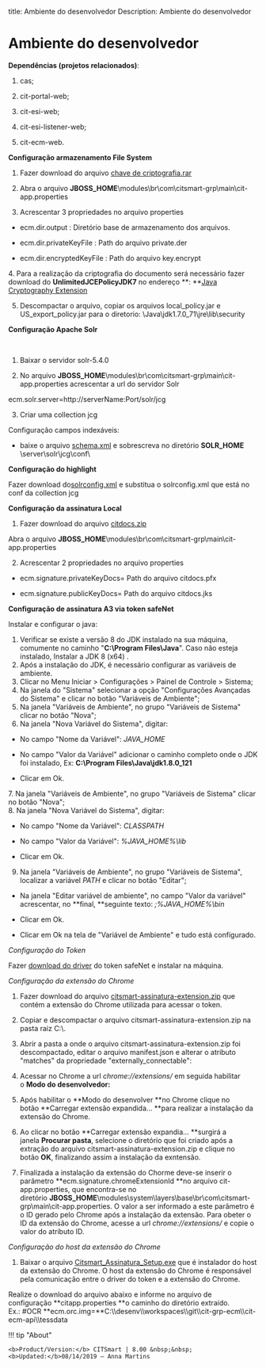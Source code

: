 title: Ambiente do desenvolvedor
Description: Ambiente do desenvolvedor

# Ambiente do desenvolvedor

**Dependências (projetos relacionados)**:

1.  cas;​​

2.  ​cit-portal-web; ​​

3.  cit-esi-web;

4.  cit-esi-listener-web;

5.  cit-ecm-web.

**Configuração armazenamento File System​**

1. Fazer download do arquivo [chave de
criptografia.rar](http://portalcdi.centralit.com.br/sites/filialgoiania/arquitetura/SiteAssets/wikiclportal/Configura%C3%A7%C3%A3o%20do%20ambiente%20SIGAD/chave.rar)​

2. ​​​​Abra o
arquivo **JBOSS_HOME**\\modules\\br\\com\\citsmart-grp\\main\\cit-app.properties

3. Acrescentar 3 propriedades no arquivo properties​

-   ecm.dir.output : Diretório base de armazenamento dos arquivos.

-   ecm.dir.privateKeyFile : Path do arquivo private.der​​​

-   ecm.dir.encryptedKeyFile : Path do arquivo key.encrypt

​4. Para a realização da criptografia do documento será necessário fazer download
do **UnlimitedJCEPolicyJDK7** no endereço **: **[Java Cryptography
Extension](http://www.oracle.com/technetwork/pt/java/javase/downloads/jce-7-download-432124.html)

5. Descompactar o arquivo, copiar os arquivos local_policy.jar e
US_export_policy.jar​​ para o diretorio: \\Java\\jdk1.7.0_71\\jre\\lib\\security​​​

**​​​​​Configuração Apache Solr**

​​

1. Baixar o servidor solr-5.4.0​​

2. No
arquivo **JBOSS_HOME**\\modules\\br\\com\\citsmart-grp\\main\\cit-app.properties
acrescentar a url do servidor Solr

ecm.solr.server=http://serverName:Port/solr/jcg

3. Criar uma collection jcg   
  
Configuração campos indexáveis:

-   baixe o
    arquivo [schema.xml](http://portalcdi.centralit.com.br/sites/filialgoiania/arquitetura/SiteAssets/wikiclportal/Configura%C3%A7%C3%A3o%20do%20ambiente%20DOCS/schema.xml) e
    sobrescreva no diretório **SOLR_HOME**​\\server\\solr\\jcg\\conf\\

**Configuração do highlight​**

Fazer download
do[solrconfig.xml](http://portalcdi.centralit.com.br/sites/filialgoiania/arquitetura/SiteAssets/wikiclportal/Configura%C3%A7%C3%A3o%20do%20ambiente%20SIGAD/solrconfig.xml) e
substitua o solrconfig.xml que está no conf da collection jcg​

**Configuração da assinatura Local**

1. Fazer download do arquivo
​[citdocs.zip](http://portalcdi.centralit.com.br/sites/filialgoiania/arquitetura/SiteAssets/wikiclportal/Configura%C3%A7%C3%A3o%20do%20ambiente%20DOCS/citdocs.zip)

​​​​Abra o
arquivo **JBOSS_HOME**\\modules\\br\\com\\citsmart-grp\\main\\cit-app.properties

2. Acrescentar 2 propriedades no arquivo properties​

-   ecm.signature.privateKeyDocs= Path do arquivo citdocs.pfx

-   ecm.signature.publicKeyDocs= Path do arquivo citdocs.jks​

​**Configuração de assinatura A3 via token safeNet​**

​Instalar e configurar o java​:

1. Verificar se existe a versão 8 do JDK instalado na sua máquina, comumente no
caminho "**C:\\Program Files\\Java**". Caso não esteja instalado, Instalar a JDK
8 (x64) .  
2. Após a instalação do JDK, é necessário configurar as variáveis de ambiente.​  
3. Clicar no Menu Iniciar \> Configurações \> Painel de Controle \> Sistema;  
4. Na janela do "Sistema" ​selecionar a opção "Configurações Avançadas do
Sistema" e clicar no botão "Variáveis de Ambiente";
5. Na janela "Variáveis de Ambiente", no grupo "Variáveis de Sistema" clicar no
botão "Nova";​  
6. Na janela "Nova Variável do Sistema", digitar:

-   No campo "Nome da Variável": *JAVA_HOME*

-   No campo "Valor da Variável" adicionar o caminho completo onde o JDK foi
    instalado, Ex: **C:\\Program Files\\Java\\jdk1.8.0_121**

-   ​Clicar em Ok.

7.​ Na janela "Variáveis de Ambiente", no grupo "Variáveis de Sistema" clicar no
botão "Nova";​  
8. Na janela "Nova Variável do Sistema", digitar:

-   No campo "Nome da Variável": *CLASSPATH*

-   No campo "Valor da Variável": *%JAVA_HOME%\\lib​*

-   ​Clicar em Ok.​

  
9. Na janela "Variáveis de Ambiente", no grupo "Variáveis de Sistema", localizar
a variável *PATH* e clicar no botão "Editar";​

-   Na janela "Editar variável de ambiente", no campo "Valor da variável"
    acrescentar, no **final, **seguinte texto: *;%JAVA_HOME%\\bin*

-   ​Clicar em Ok.​​​​​

-   ​Clicar em Ok na tela de "Variável de Ambiente" e tudo está configurado.


  
*Configuração do Token​*

Fazer [downlo​ad do
driver](https://www.certisign.com.br/atendimento-suporte/downloads/tokens/windows) do
token safeNet e instalar na máquina.

*Configuração da extensão do Chrome*

1.  Fazer download do
    arquivo [citsmart-assinatura-extension.zip](http://redmine-cdi.centralit.com.br/dmsf/files/852/view) que
    contém a extensão do Chrome utilizada para acessar o token.

2.  Copiar e descompactar o arquivo citsmart-assinatura-extension.zip na pasta
    raiz C:\\.

3.  Abrir a pasta a onde o arquivo citsmart-assinatura-extension.zip foi
    descompactado, editar o arquivo manifest.json e alterar o atributo "matches"
    da propriedade "externally_connectable":

4.  Acessar no Chrome a url *chrome://extensions/* em seguida habilitar o **Modo
    do desenvolvedor:** 

5.  Após habilitar o **Modo do desenvolver **no Chrome clique no
    botão **Carregar extensão expandida... **para realizar a instalação da
    extensão do Chrome.

6.  Ao clicar no botão **Carregar extensão expandia... **surgirá a
    janela **Procurar pasta**, selecione o diretório que foi criado após a
    extração do arquivo citsmart-assinatura-extension.zip e clique no
    botão **OK**, finalizando assim a instalação da exntensão.

7.  Finalizada a instalação da extensão do Chorme deve-se inserir o
    parâmetro **ecm.signature.chromeExtensionId **no arquivo cit-app.properties,
    que encontra-se no
    diretório **JBOSS_HOME**\\modules\\system\\layers\\base\\br\\com\\citsmart-grp\\main\\cit-app.properties.
    O valor a ser informado a este parâmetro é o ID gerado pelo Chrome após a
    instalação da extensão. Para obeter o ID da extensão do Chrome, acesse a
    url *chrome://extensions/* e copie o valor do atributo ID.

*Configuração do host da extensão do Chrome*

1.  Baixar o
    arquivo [Citsmart_Assinatura_Setup.exe](http://redmine-cdi.centralit.com.br/dmsf/files/859/view) que
    é instalador do host da extensão do Chrome. O host da extensão do Chrome é
    responsável pela comunicação entre o driver do token e a extensão do
    Chrome. 

Realize o download do arquivo ​abaixo e informe no arquivo de
configuração **citapp.properties **​o caminho do diretório extraído.   
Ex.:
\#OCR **ecm.orc.img=**C:\\\\desenv\\\\workspaces\\\\git\\\\cit-grp-ecm\\\\cit-ecm-api\\\\tessdata


!!! tip "About"

    <b>Product/Version:</b> CITSmart | 8.00 &nbsp;&nbsp;
    <b>Updated:</b>08/14/2019 – Anna Martins
